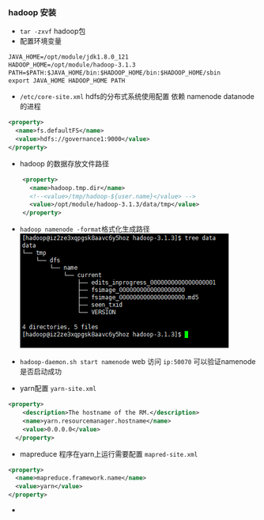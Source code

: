 ### hadoop 安装
* `tar -zxvf` hadoop包
* 配置环境变量
```
JAVA_HOME=/opt/module/jdk1.8.0_121
HADOOP_HOME=/opt/module/hadoop-3.1.3
PATH=$PATH:$JAVA_HOME/bin:$HADOOP_HOME/bin:$HADOOP_HOME/sbin
export JAVA_HOME HADOOP_HOME PATH
```
* `/etc/core-site.xml` hdfs的分布式系统使用配置 依赖 namenode datanode的进程  
```xml
<property>
  <name>fs.defaultFS</name>
  <value>hdfs://governance1:9000</value>
</property>
```

* hadoop 的数据存放文件路径
```xml
    <property>
      <name>hadoop.tmp.dir</name>
      <!--<value>/tmp/hadoop-${user.name}</value> -->
      <value>/opt/module/hadoop-3.1.3/data/tmp</value>
    </property>
```  

* `hadoop namenode -format`格式化生成路径  
![格式化图片](./img/namenode-format.png)
* `hadoop-daemon.sh start namenode` web 访问 `ip:50070` 可以验证namenode是否启动成功

* yarn配置 `yarn-site.xml`
```xml
<property>
    <description>The hostname of the RM.</description>
    <name>yarn.resourcemanager.hostname</name>
    <value>0.0.0.0</value>
  </property> 
```

* mapreduce 程序在yarn上运行需要配置 `mapred-site.xml`
```xml
<property>
  <name>mapreduce.framework.name</name>
  <value>yarn</value>
</property>
```
* 